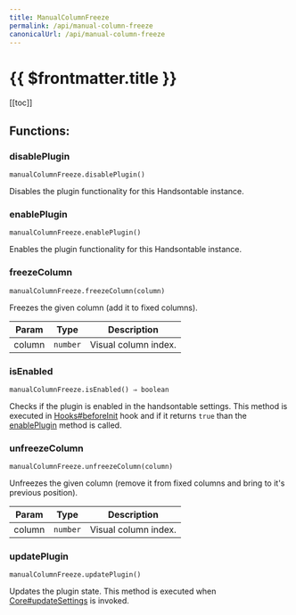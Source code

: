 ```yaml
---
title: ManualColumnFreeze
permalink: /api/manual-column-freeze
canonicalUrl: /api/manual-column-freeze
---
```


# {{ $frontmatter.title }}

[[toc]]
## Functions:

### disablePlugin
`manualColumnFreeze.disablePlugin()`

Disables the plugin functionality for this Handsontable instance.



### enablePlugin
`manualColumnFreeze.enablePlugin()`

Enables the plugin functionality for this Handsontable instance.



### freezeColumn
`manualColumnFreeze.freezeColumn(column)`

Freezes the given column (add it to fixed columns).


| Param | Type | Description |
| --- | --- | --- |
| column | <code>number</code> | Visual column index. |



### isEnabled
`manualColumnFreeze.isEnabled() ⇒ boolean`

Checks if the plugin is enabled in the handsontable settings. This method is executed in [Hooks#beforeInit](./Hooks/#beforeInit)
hook and if it returns `true` than the [enablePlugin](#ManualColumnFreeze+enablePlugin) method is called.



### unfreezeColumn
`manualColumnFreeze.unfreezeColumn(column)`

Unfreezes the given column (remove it from fixed columns and bring to it's previous position).


| Param | Type | Description |
| --- | --- | --- |
| column | <code>number</code> | Visual column index. |



### updatePlugin
`manualColumnFreeze.updatePlugin()`

Updates the plugin state. This method is executed when [Core#updateSettings](./Core/#updateSettings) is invoked.


